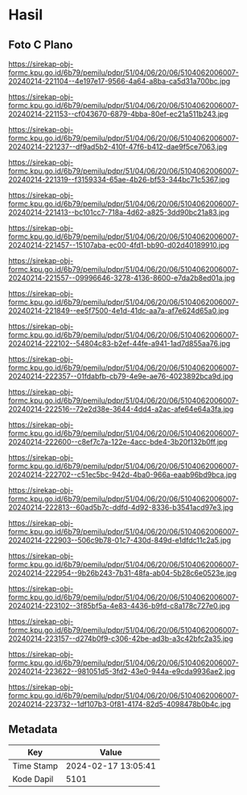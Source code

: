 # Hasil

## Foto C Plano

https://sirekap-obj-formc.kpu.go.id/6b79/pemilu/pdpr/51/04/06/20/06/5104062006007-20240214-221104--4e197e17-9566-4a64-a8ba-ca5d31a700bc.jpg

https://sirekap-obj-formc.kpu.go.id/6b79/pemilu/pdpr/51/04/06/20/06/5104062006007-20240214-221153--cf043670-6879-4bba-80ef-ec21a511b243.jpg

https://sirekap-obj-formc.kpu.go.id/6b79/pemilu/pdpr/51/04/06/20/06/5104062006007-20240214-221237--df9ad5b2-410f-47f6-b412-dae9f5ce7063.jpg

https://sirekap-obj-formc.kpu.go.id/6b79/pemilu/pdpr/51/04/06/20/06/5104062006007-20240214-221319--f3159334-65ae-4b26-bf53-344bc71c5367.jpg

https://sirekap-obj-formc.kpu.go.id/6b79/pemilu/pdpr/51/04/06/20/06/5104062006007-20240214-221413--bc101cc7-718a-4d62-a825-3dd90bc21a83.jpg

https://sirekap-obj-formc.kpu.go.id/6b79/pemilu/pdpr/51/04/06/20/06/5104062006007-20240214-221457--15107aba-ec00-4fd1-bb90-d02d40189910.jpg

https://sirekap-obj-formc.kpu.go.id/6b79/pemilu/pdpr/51/04/06/20/06/5104062006007-20240214-221557--09996646-3278-4136-8600-e7da2b8ed01a.jpg

https://sirekap-obj-formc.kpu.go.id/6b79/pemilu/pdpr/51/04/06/20/06/5104062006007-20240214-221849--ee5f7500-4e1d-41dc-aa7a-af7e624d65a0.jpg

https://sirekap-obj-formc.kpu.go.id/6b79/pemilu/pdpr/51/04/06/20/06/5104062006007-20240214-222102--54804c83-b2ef-44fe-a941-1ad7d855aa76.jpg

https://sirekap-obj-formc.kpu.go.id/6b79/pemilu/pdpr/51/04/06/20/06/5104062006007-20240214-222357--01fdabfb-cb79-4e9e-ae76-4023892bca9d.jpg

https://sirekap-obj-formc.kpu.go.id/6b79/pemilu/pdpr/51/04/06/20/06/5104062006007-20240214-222516--72e2d38e-3644-4dd4-a2ac-afe64e64a3fa.jpg

https://sirekap-obj-formc.kpu.go.id/6b79/pemilu/pdpr/51/04/06/20/06/5104062006007-20240214-222600--c8ef7c7a-122e-4acc-bde4-3b20f132b0ff.jpg

https://sirekap-obj-formc.kpu.go.id/6b79/pemilu/pdpr/51/04/06/20/06/5104062006007-20240214-222702--c51ec5bc-942d-4ba0-966a-eaab96bd9bca.jpg

https://sirekap-obj-formc.kpu.go.id/6b79/pemilu/pdpr/51/04/06/20/06/5104062006007-20240214-222813--60ad5b7c-ddfd-4d92-8336-b3541acd97e3.jpg

https://sirekap-obj-formc.kpu.go.id/6b79/pemilu/pdpr/51/04/06/20/06/5104062006007-20240214-222903--506c9b78-01c7-430d-849d-e1dfdc11c2a5.jpg

https://sirekap-obj-formc.kpu.go.id/6b79/pemilu/pdpr/51/04/06/20/06/5104062006007-20240214-222954--9b26b243-7b31-48fa-ab04-5b28c6e0523e.jpg

https://sirekap-obj-formc.kpu.go.id/6b79/pemilu/pdpr/51/04/06/20/06/5104062006007-20240214-223102--3f85bf5a-4e83-4436-b9fd-c8a178c727e0.jpg

https://sirekap-obj-formc.kpu.go.id/6b79/pemilu/pdpr/51/04/06/20/06/5104062006007-20240214-223157--d274b0f9-c306-42be-ad3b-a3c42bfc2a35.jpg

https://sirekap-obj-formc.kpu.go.id/6b79/pemilu/pdpr/51/04/06/20/06/5104062006007-20240214-223622--981051d5-3fd2-43e0-944a-e9cda9936ae2.jpg

https://sirekap-obj-formc.kpu.go.id/6b79/pemilu/pdpr/51/04/06/20/06/5104062006007-20240214-223732--1df107b3-0f81-4174-82d5-4098478b0b4c.jpg


## Metadata

| Key        | Value               |
| ---------- | ------------------- |
| Time Stamp | 2024-02-17 13:05:41 |
| Kode Dapil | 5101                |



